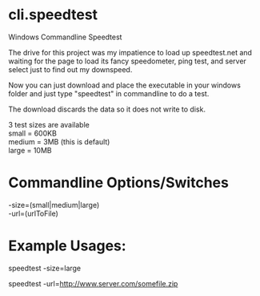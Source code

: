 cli.speedtest
====================================

Windows Commandline Speedtest

The drive for this project was my impatience to load up speedtest.net and waiting for the page to load
its fancy speedometer, ping test, and server select just to find out my downspeed.

Now you can just download and place the executable in your windows folder and just type "speedtest"
in commandline to do a test.

The download discards the data so it does not write to disk.

3 test sizes are available<br>
small = 600KB<br>
medium = 3MB (this is default)<br>
large = 10MB

Commandline Options/Switches
====================================

-size=(small|medium|large)
<br>
-url=(urlToFile)


Example Usages:
====================================
speedtest -size=large

speedtest -url=http://www.server.com/somefile.zip

